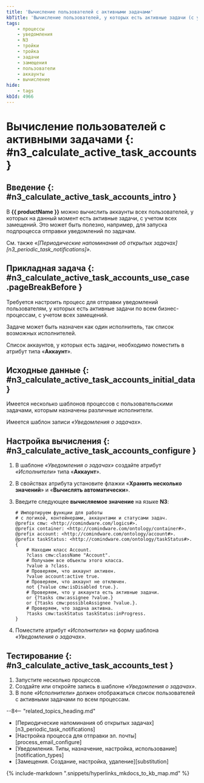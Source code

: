 ```yaml
---
title: 'Вычисление пользователей с активными задачами'
kbTitle: 'Вычисление пользователей, у которых есть активные задачи (с учетом замещений)'
tags:
    - процессы
    - уведомления
    - N3
    - тройки
    - тройка
    - задачи
    - замещения
    - пользователи
    - аккаунты
    - вычисление
hide:
    - tags
kbId: 4966
---
```


# Вычисление пользователей с активными задачами {: #n3_calculate_active_task_accounts }

## Введение {: #n3_calculate_active_task_accounts_intro }

В **{{ productName }}** можно вычислить аккаунты всех пользователей, у которых на данный момент есть активные задачи, с учетом всех замещений. Это может быть полезно, например, для запуска подпроцесса отправки уведомлений по задачам.

См. также _«[Периодические напоминания об открытых задачах][n3_periodic_task_notifications]»_.

## Прикладная задача {: #n3_calculate_active_task_accounts_use_case .pageBreakBefore }

Требуется настроить процесс для отправки уведомлений пользователям, у которых есть активные задачи по всем бизнес-процессам, с учетом всех замещений.

Задаче может быть назначен как один исполнитель, так список возможных исполнителей.

Список аккаунтов, у которых есть задачи, необходимо поместить в атрибут типа «**Аккаунт**».

## Исходные данные {: #n3_calculate_active_task_accounts_initial_data }

Имеется несколько шаблонов процессов с пользовательскими задачами, которым назначены различные исполнители.

Имеется шаблон записи _«Уведомления о задачах»_.

## Настройка вычисления {: #n3_calculate_active_task_accounts_configure }

1. В шаблоне _«Уведомления о задачах»_ создайте атрибут _«Исполнители»_ типа «**Аккаунт**».
2. В свойствах атрибута установите флажки «**Хранить несколько значений**» и «**Вычислять автоматически**».
3. Введите следующее **вычисляемое значение** на языке **N3**:

    ``` turtle
    # Импортируем функции для работы 
    # с логикой, контейнерами, аккаунтами и статусами задач.
    @prefix cmw: <http://comindware.com/logics#>.
    @prefix container: <http://comindware.com/ontology/container#>.
    @prefix account: <http://comindware.com/ontology/account#>.
    @prefix taskStatus: <http://comindware.com/ontology/taskStatus#>.
    {
        # Находим класс Account.
        ?class cmw:className "Account".
        # Получаем все объекты этого класса.
        ?value a ?class.
        # Проверяем, что аккаунт активен.
        ?value account:active true.
        # Проверяем, что аккаунт не отключен.
        not {?value cmw:isDisabled true.}.
        # Проверяем, что у аккаунта есть активные задачи.
        or {?tasks cmw:assignee ?value.}
        or {?tasks cmw:possibleAssignee ?value.}.
        # Проверяем, что задача активна.
        ?tasks cmw:taskStatus taskStatus:inProgress.
    }
    ```

3. Поместите атрибут _«Исполнители»_ на форму шаблона _«Уведомления о задачах»_.

## Тестирование {: #n3_calculate_active_task_accounts_test }

1. Запустите несколько процессов.
2. Создайте или откройте запись в шаблоне _«Уведомления о задачах»_.
3. В поле _«Исполнители»_ должен отображаться список пользователей с активными задачами по всем процессам.

<div class="relatedTopics" markdown="block">

--8<-- "related_topics_heading.md"

- [Периодические напоминания об открытых задачах][n3_periodic_task_notifications]
- [Настройка процесса для отправки эл.&nbsp;почты][process_email_configure]
- [Уведомления. Типы, назначение, настройка, использование][notification_types]
- [Замещения. Создание, настройка, удаление][substitution]

</div>

{% include-markdown ".snippets/hyperlinks_mkdocs_to_kb_map.md" %}
